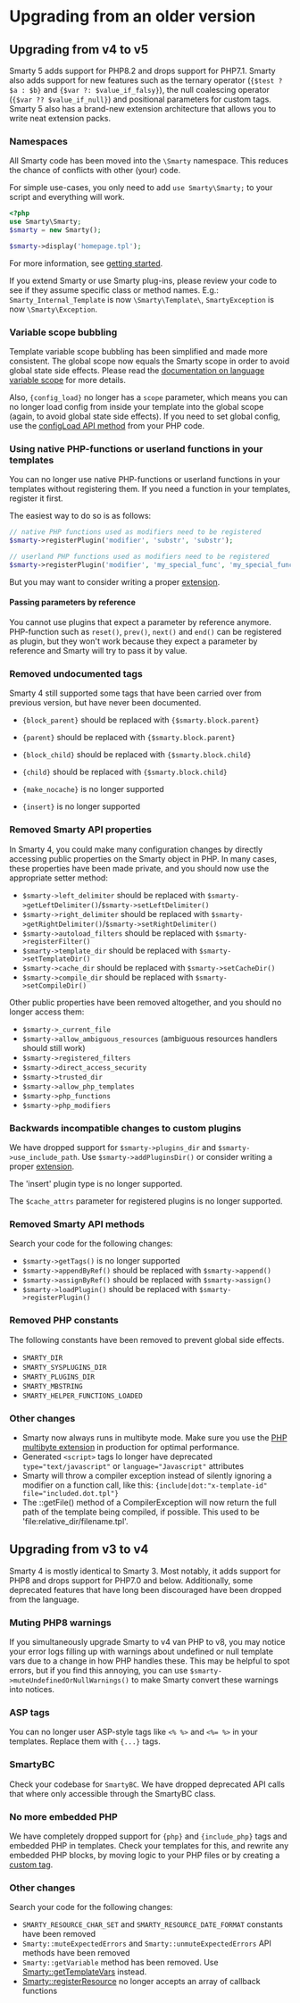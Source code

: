 # Upgrading from an older version

## Upgrading from v4 to v5

Smarty 5 adds support for PHP8.2 and drops support for PHP7.1. Smarty also adds support for new features
such as the ternary operator (`{$test ? $a : $b}` and `{$var ?: $value_if_falsy}`), the null coalescing operator (`{$var ?? $value_if_null}`) 
and positional parameters for custom tags.
Smarty 5 also has a brand-new extension architecture that allows you to write neat extension packs.

### Namespaces
All Smarty code has been moved into the `\Smarty` namespace. This reduces
the chance of conflicts with other (your) code.

For simple use-cases, you only need to add `use Smarty\Smarty;` to your script and everything will work. 

```php
<?php
use Smarty\Smarty;
$smarty = new Smarty();

$smarty->display('homepage.tpl');
```
For more information, see [getting started](getting-started.md).

If you extend Smarty or use Smarty plug-ins, please review your code to see if they assume specific class or method names.
E.g.: `Smarty_Internal_Template` is now `\Smarty\Template\`, `SmartyException` is now `\Smarty\Exception`.

### Variable scope bubbling
Template variable scope bubbling has been simplified and made more consistent. The global scope now equals the Smarty 
scope in order to avoid global state side effects. Please read the [documentation on language variable scope](designers/language-variables/language-variable-scopes.md)
for more details.

Also, `{config_load}` no longer has a `scope` parameter, which means you can no longer load config
from inside your template into the global scope (again, to avoid global state side effects). If you 
need to set global config, use the [configLoad API method](api/variables/config-files.md) from your PHP code.

### Using native PHP-functions or userland functions in your templates
You can no longer use native PHP-functions or userland functions in your templates without registering them. 
If you need a function in your templates, register it first.

The easiest way to do so is as follows:
```php
// native PHP functions used as modifiers need to be registered
$smarty->registerPlugin('modifier', 'substr', 'substr');

// userland PHP functions used as modifiers need to be registered
$smarty->registerPlugin('modifier', 'my_special_func', 'my_special_func');
```

But you may want to consider writing a proper [extension](api/extending/extensions.md).

#### Passing parameters by reference
You cannot use plugins that expect a parameter by reference anymore. PHP-function such as `reset()`, `prev()`, 
`next()` and `end()` can be registered as plugin, but they won't work because they expect a parameter by 
reference and Smarty will try to pass it by value.

### Removed undocumented tags

Smarty 4 still supported some tags that have been carried over from previous version, but have never been documented.

- `{block_parent}` should be replaced with `{$smarty.block.parent}`
- `{parent}` should be replaced with `{$smarty.block.parent}`
- `{block_child}` should be replaced with `{$smarty.block.child}`
- `{child}` should be replaced with `{$smarty.block.child}`

- `{make_nocache}` is no longer supported
- `{insert}` is no longer supported

### Removed Smarty API properties

In Smarty 4, you could make many configuration changes by directly accessing public properties on the Smarty object in PHP.
In many cases, these properties have been made private, and you should now use the appropriate setter method:

- `$smarty->left_delimiter` should be replaced with `$smarty->getLeftDelimiter()`/`$smarty->setLeftDelimiter()`
- `$smarty->right_delimiter` should be replaced with `$smarty->getRightDelimiter()`/`$smarty->setRightDelimiter()`
- `$smarty->autoload_filters` should be replaced with `$smarty->registerFilter()`
- `$smarty->template_dir` should be replaced with `$smarty->setTemplateDir()`
- `$smarty->cache_dir` should be replaced with `$smarty->setCacheDir()`
- `$smarty->compile_dir` should be replaced with `$smarty->setCompileDir()`

Other public properties have been removed altogether, and you should no longer access them:

- `$smarty->_current_file`
- `$smarty->allow_ambiguous_resources` (ambiguous resources handlers should still work)
- `$smarty->registered_filters`
- `$smarty->direct_access_security`
- `$smarty->trusted_dir`
- `$smarty->allow_php_templates`
- `$smarty->php_functions`
- `$smarty->php_modifiers`

### Backwards incompatible changes to custom plugins

We have dropped support for `$smarty->plugins_dir` and `$smarty->use_include_path`.
Use `$smarty->addPluginsDir()` or consider writing a proper [extension](api/extending/extensions.md).

The 'insert' plugin type is no longer supported.

The `$cache_attrs` parameter for registered plugins is no longer supported.

### Removed Smarty API methods

Search your code for the following changes:

- `$smarty->getTags()` is no longer supported
- `$smarty->appendByRef()` should be replaced with `$smarty->append()`
- `$smarty->assignByRef()` should be replaced with `$smarty->assign()`
- `$smarty->loadPlugin()` should be replaced with `$smarty->registerPlugin()`

### Removed PHP constants

The following constants have been removed to prevent global side effects.

- `SMARTY_DIR`
- `SMARTY_SYSPLUGINS_DIR`
- `SMARTY_PLUGINS_DIR`
- `SMARTY_MBSTRING`
- `SMARTY_HELPER_FUNCTIONS_LOADED`

### Other changes

- Smarty now always runs in multibyte mode. Make sure you use the [PHP multibyte extension](https://www.php.net/manual/en/book.mbstring.php) in production for optimal performance.
- Generated `<script>` tags lo longer have deprecated `type="text/javascript"` or `language="Javascript"` attributes
- Smarty will throw a compiler exception instead of silently ignoring a modifier on a function call, like this: `{include|dot:"x-template-id" file="included.dot.tpl"}`
- The ::getFile() method of a CompilerException will now return the full path of the template being compiled, if possible. This used to be 'file:relative_dir/filename.tpl'.

## Upgrading from v3 to v4

Smarty 4 is mostly identical to Smarty 3. Most notably, it adds support for PHP8 and drops support for PHP7.0 and below.
Additionally, some deprecated features that have long been discouraged have been dropped from the language.

### Muting PHP8 warnings
If you simultaneously upgrade Smarty to v4 van PHP to v8, you may notice your error logs filling up with warnings about undefined or null template vars 
due to a change in how PHP handles these. This may be helpful to spot errors, but if you find this annoying, you can use
`$smarty->muteUndefinedOrNullWarnings()` to make Smarty convert these warnings into notices.

### ASP tags
You can no longer user ASP-style tags like `<% %>` and `<%= %>` in your templates.
Replace them with `{...}` tags.

### SmartyBC
Check your codebase for `SmartyBC`.
We have dropped deprecated API calls that where only accessible through the SmartyBC class.

### No more embedded PHP
We have completely dropped support for `{php}` and `{include_php}` tags and embedded PHP in templates.
Check your templates for this, and rewrite any embedded PHP blocks, by moving logic to your PHP files or by
creating a [custom tag](./api/extending/tags.md). 

### Other changes

Search your code for the following changes: 

- `SMARTY_RESOURCE_CHAR_SET` and `SMARTY_RESOURCE_DATE_FORMAT` constants have been removed
- `Smarty::muteExpectedErrors` and `Smarty::unmuteExpectedErrors` API methods have been removed
- `Smarty::getVariable` method has been removed. Use [Smarty::getTemplateVars](designers/language-builtin-functions/language-function-assign.md) instead.
- [Smarty::registerResource](api/resources.md) no longer accepts an array of callback functions





